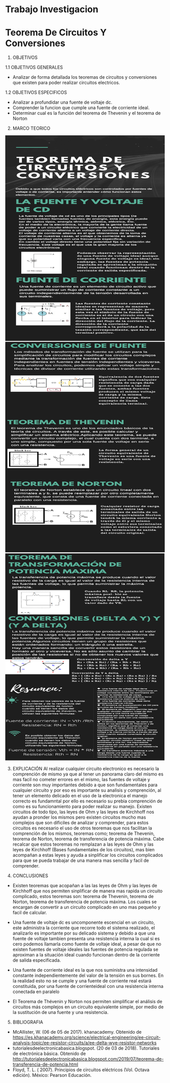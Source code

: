 # Trabajo Investigacion 
# Teorema De Circuitos Y Conversiones
1. OBJETIVOS

1.1 OBJETIVOS GENERALES

* Analizar de forma detallada los  teoremas de circuitos y conversiones que existen para poder realizar circuitos electricos.

1.2 OBJETIVOS ESPECIFICOS

*	Analizar a profundidar una fuente de voltaje dc.
*	Comprender la funcion que cumple una fuente de corriente ideal.
*	Determinar cual es la función del teorema de Thevenin y el teorema de Norton 

2. MARCO TEORICO

![](https://github.com/JosueCamp2020/TrabajoInvestigacion1/blob/main/Imagenes/Imagen%201.png )
![](https://github.com/JosueCamp2020/TrabajoInvestigacion1/blob/main/Imagenes/Imagen%202.png)
![](https://github.com/JosueCamp2020/TrabajoInvestigacion1/blob/main/Imagenes/Imagen%203.png)

3. EXPLICACIÓN
Al realizar cualquier circuito electronico es necesario la comprención de mismo ya que al tener un panorama claro del mismo es mas facil no cometer errores en el mismo, las fuentes de voltaje y corriente son muy importantes debido a que son fundamentales para cualquier circuito y por eso es importante su analisis y comprención, al tener un elemento delicado en el uso de la electronica el manejo correcto es fundamntal por ello es necesario su prebia comprención de como es su funcionamiento para poder realizar su manejo.
Existen circuitos de todo tipo, las leyes de Ohm y las leyes de Kirchhoff nos ayudan a pronder los mismos pero existen circuitos mucho mas complejos que son dificiles de analizar y comprender, para estos circuitos es necesario el uso de otros teoremas que nos facilitan la comprención de los mismos, teoremas como; teorema de Thevenin, teorema de Norton, teorema de transferencia de potencia máxima. Cabe recalcar que estos teoremas no remplazan a las leyes de Ohm y las leyes de Kirchhoff (Bases fundamentales de los circuitos), mas bien acompañan a estas leyes y ayuda a sinplificar los circuitos complicados para que se pueda trabajar de una manera mas sencilla y facil de comprender.

4. CONCLUSIONES

*	Existen teoremas que acopañan a las las leyes de Ohm y las leyes de Kirchhoff que nos permiten sinplificar de manera mas rapida un circuito complicado, estos teoremas son: teorema de Thevenin, teorema de Norton, teorema de transferencia de potencia máxima. Los cuales se encargan de convertir a un circuito complicado en uno mas pequeño y facil de calcular.
*	Una fuente de voltaje dc es uncomponente escencial en un circuito, este administra la corriente que recorre todo el sistema realizado, el analizarlo es importante por su delicado sistema y debido a que una fuente de voltaje tambien presenta una resistencia interna la cual si es cero podemos llamarla como fuente de voltaje ideal, a pesar de que no existen fuentes de voltaje ideales las fuentes de potencia regulada se aproximan a la situación ideal cuando funcionan dentro de la corriente de salida especificada. 
*	Una fuente de corriente ideal es la que nos suministra una intensidad constante independientemente del valor de la tensión en sus bornes. En la realidad esto no se cumple y una fuente de corriente real estará constituida, por una fuente de corrienteideal con una resistencia interna conectada en paralelo

*	El Teorema de Thévenin y Norton nos permiten simplificar el análisis de circuitos más complejos en un circuito equivalente simple, por medio de la sustitución de una fuente y una resistencia.

5.	BIBLIOGRAFIA

* McAllister, W. (06 de 05 de 2017). khanacademy. Obtenido de https://es.khanacademy.org/science/electrical-engineering/ee-circuit-analysis-topic/ee-resistor-circuits/a/ee-delta-wye-resistor-networks
* tutorialesdeelectronicabasica.blogspot. (20 de 03 de 2018). Tutoriales de electrónica básica. Obtenido de http://tutorialesdeelectronicabasica.blogspot.com/2019/07/teorema-de-transferencia-de-potencia.html
* Floyd, T. L. ( 2007). Principios de circuitos eléctricos (Vol. Octava edición). México: Pearson Educación.









